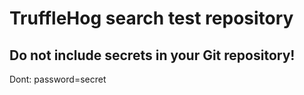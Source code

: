 # TruffleHog search test repository
## Do not include secrets in your Git repository!
Dont: password=secret
